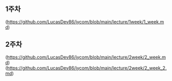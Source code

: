 ## 1주차 
(https://github.com/LucasDev86/jycom/blob/main/lecture/1week/1_week.md)

## 2주차 
(https://github.com/LucasDev86/jycom/blob/main/lecture/2week/2_week.md)
(https://github.com/LucasDev86/jycom/blob/main/lecture/2week/2_week_2.md)
